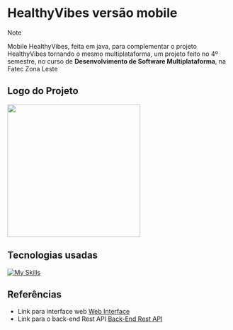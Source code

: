 # HealthyVibes versão mobile
>[!NOTE]
> Mobile HealthyVibes, feita em java, para complementar o projeto HealthyVibes tornando o mesmo multiplataforma, um projeto feito no 4º semestre, no curso de **Desenvolvimento de Software Multiplataforma**, na Fatec Zona Leste
## Logo do Projeto
<img src="https://github.com/DaltonGuima/HealthyVibes-REST-API-Back-End/assets/83316074/531844d7-2e14-4847-8ca5-1dcff03811c3" width="300" height="300" />

## Tecnologias usadas
[![My Skills](https://skillicons.dev/icons?i=java,androidstudio&theme=dark)](https://skillicons.dev)

## Referências

- Link para interface web [Web Interface](https://github.com/lucasalbuquerque57/Healthy-Vibes-FrontEnd)
- Link para o back-end Rest API [Back-End Rest API](https://github.com/DaltonGuima/HealthyVibes-REST-API-Back-End)
